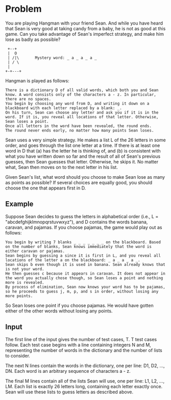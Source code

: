 # Problem

You are playing Hangman with your friend Sean. And while you have heard that Sean is very good at taking candy from a baby, he is not as good at this game. Can you take advantage of Sean's imperfect strategy, and make him lose as badly as possible?

```text
 +--+
 |  O
 | /|\       Mystery word: _ a _ a _ a _
 | / \
 |
+-+---+
```

Hangman is played as follows:

    There is a dictionary D of all valid words, which both you and Sean know. A word consists only of the characters a - z. In particular, there are no spaces.
    You begin by choosing any word from D, and writing it down on a blackboard with each letter replaced by a blank: _.
    On his turn, Sean can choose any letter and ask you if it is in the word. If it is, you reveal all locations of that letter. Otherwise, Sean loses a point.
    Once all letters in the word have been revealed, the round ends.
    The round never ends early, no matter how many points Sean loses.

Sean uses a very simple strategy. He makes a list L of the 26 letters in some order, and goes through the list one letter at a time. If there is at least one word in D that (a) has the letter he is thinking of, and (b) is consistent with what you have written down so far and the result of all of Sean's previous guesses, then Sean guesses that letter. Otherwise, he skips it. No matter what, Sean then moves on to the next letter in his list.

Given Sean's list, what word should you choose to make Sean lose as many as points as possible? If several choices are equally good, you should choose the one that appears first in D.

## Example

Suppose Sean decides to guess the letters in alphabetical order (i.e., L = "abcdefghijklmnopqrstuvwxyz"), and D contains the words banana, caravan, and pajamas. If you choose pajamas, the game would play out as follows:

    You begin by writing 7 blanks _ _ _ _ _ _ _ on the blackboard. Based on the number of blanks, Sean knows immediately that the word is either caravan or pajamas.
    Sean begins by guessing a since it is first in L, and you reveal all locations of the letter a on the blackboard: _ a _ a _ a _.
    Sean skips b even though it is used in banana. Sean already knows that is not your word.
    He then guesses c because it appears in caravan. It does not appear in the word you actually chose though, so Sean loses a point and nothing more is revealed.
    By process of elimination, Sean now knows your word has to be pajamas, so he proceeds to guess j, m, p, and s in order, without losing any more points.

So Sean loses one point if you choose pajamas. He would have gotten either of the other words without losing any points.

## Input

The first line of the input gives the number of test cases, T. T test cases follow. Each test case begins with a line containing integers N and M, representing the number of words in the dictionary and the number of lists to consider.

The next N lines contain the words in the dictionary, one per line: D1, D2, ..., DN. Each word is an arbitrary sequence of characters a - z.

The final M lines contain all of the lists Sean will use, one per line: L1, L2, ..., LM. Each list is exactly 26 letters long, containing each letter exactly once. Sean will use these lists to guess letters as described above.
